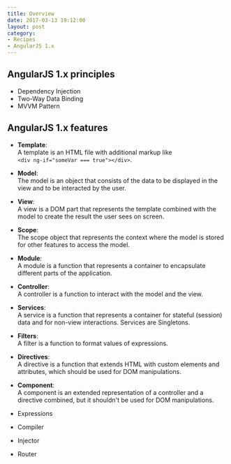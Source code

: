 ```yaml
---
title: Overview
date: 2017-03-13 19:12:00
layout: post
category:
- Recipes
- AngularJS 1.x
---
```



## AngularJS 1.x principles

* Dependency Injection
* Two-Way Data Binding
* MVVM Pattern

## AngularJS 1.x features

* **Template**:  
  A template is an HTML file with additional markup like  
  `<div ng-if="someVar === true"></div>`.

* **Model**:  
  The model is an object that consists of the data to be displayed in the view and to be interacted by the user.

* **View**:  
  A view is a DOM part that represents the template combined with the model to create the result the user sees on screen.

* **Scope**:  
  The scope object that represents the context where the model is stored for other features to access the model.

* **Module**:  
  A module is a function that represents a container to encapsulate different parts of the application.
  
* **Controller**:  
  A controller is a function to interact with the model
  and the view.

* **Services**:  
  A service is a function that represents a container for
  stateful (session) data and for non-view interactions.
  Services are Singletons.

* **Filters**:  
  A filter is a function to format values of expressions.

* **Directives**:  
  A directive is a function that extends HTML with custom elements and attributes, which should be used for DOM manipulations.

* **Component**:  
  A component is an extended representation of a controller and a directive combined, but it shouldn't be used for DOM manipulations.

* Expressions
* Compiler
* Injector
* Router